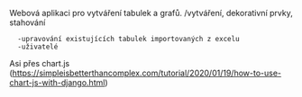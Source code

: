 Webová aplikaci pro vytváření tabulek a grafů. /vytváření, dekorativní prvky, stahování
      
      -upravování existujících tabulek importovaných z excelu
      -uživatelé
      

Asi přes chart.js (https://simpleisbetterthancomplex.com/tutorial/2020/01/19/how-to-use-chart-js-with-django.html)
